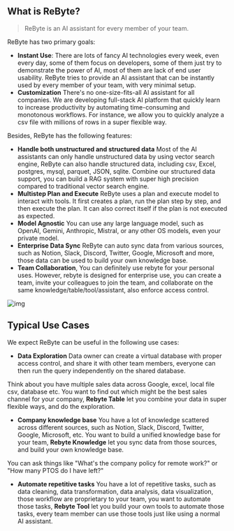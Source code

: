 ## What is ReByte?

> ReByte is an AI assistant for every member of your team.  

ReByte has two primary goals:

* **Instant Use**: There are lots of fancy AI technologies every week, even every day, some of them focus on developers, some of them just try to demonstrate the power of AI, most of them are lack of end user usability. ReByte tries to provide an AI assistant that can be instantly used by every member of your team, with very minimal setup.
* **Customization** There's no one-size-fits-all AI assistant for all companies. We are developing full-stack AI platform that quickly learn to increase productivity by automating time-consuming and monotonous workflows. For instance, we allow you to quickly analyze a csv file with millions of rows in a super flexible way.

Besides, ReByte has the following features:

* **Handle both unstructured and structured data** Most of the AI assistants can only handle unstructured data by using vector search engine, ReByte can also handle structured data, including csv, Excel, postgres, mysql, parquet, JSON, sqlite. Combine our structured data support, you can build a RAG system with super high precision compared to traditional vector search engine.
* **Multistep Plan and Execute** ReByte uses a plan and execute model to interact with tools. It first creates a plan, run the plan step by step, and then execute the plan. It can also correct itself if the plan is not executed as expected.
* **Model Agnostic** You can use any large language model, such as OpenAI, Gemini, Anthropic, Mistral, or any other OS models, even your private model.
* **Enterprise Data Sync** ReByte can auto sync data from various sources, such as Notion, Slack, Discord, Twitter, Google, Microsoft and more, those data can be used to build your own knowledge base.
* **Team Collaboration**, You can definitely use rebyte for your personal uses. However, rebyte is designed for enterprise use, you can create a team, invite your colleagues to join the team, and collaborate on the same knowledge/table/tool/assistant, also enforce access control.


![img](http://res.cloudinary.com/dfjwtidnh/image/upload/v1720449540/rebyte/api_uploaded_assets/26c4a4ce-328d-4291-a2c7-88c89428e757.png)


## Typical Use Cases

We expect ReByte can be useful in the following use cases:

* **Data Exploration** Data owner can create a virtual database with proper access control, and share it with other team members, everyone can then run the query independently on the shared database. 

Think about you have multiple sales data across Google, excel, local file csv, database etc. You want to find out which might be the best sales channel for your company, **Rebyte Table** let you combine your data in super flexible ways, and do the exploration.

* **Company knowledge base** You have a lot of knowledge scattered across different sources, such as Notion, Slack, Discord, Twitter, Google, Microsoft, etc. You want to build a unified knowledge base for your team, **Rebyte Knowledge** let you sync data from those sources, and build your own knowledge base.

You can ask things like "What's the company policy for remote work?" or "How many PTOS do I have left?"

* **Automate repetitive tasks** You have a lot of repetitive tasks, such as data cleaning, data transformation, data analysis, data visualization, those workflow are proprietary to your team, you want to automate those tasks, **Rebyte Tool** let you build your own tools to automate those tasks, every team member can use those tools just like using a normal AI assistant.


[//]: # (<figure><img src=".gitbook/assets/image &#40;9&#41;.png" alt=""><figcaption></figcaption></figure>)

[//]: # (## Rationale behind ReByte)

[//]: # ()
[//]: # (There are already many AI assistants on the market, many of which are made by very good companies. However, we believe that the team AI assistant will be significantly different from these AI assistants in the following ways:)

[//]: # ()
[//]: # (Providing customized processes that can be seamlessly integrated into team's assistant. Each team has its own unique business processes.)

[//]: # ()
[//]: # (Each team's knowledge base is vastly different, and the AI assistant needs more context to better serve each team member.)

[//]: # ()
[//]: # (All problems can be boiled down to providing more context to AI assistants, including the context of data and the context of business logic.)

[//]: # ()
[//]: # (ReByte provides the following features to address these issues, one is a low-code platform for building tools to capture proprietary workflow, and the other is a data integration platform to aggregate data from various sources.)

[//]: # ()
[//]: # (### No-Code Platform for Building Tools)

[//]: # ()
[//]: # (ReByte provides a low-code platform for customized tool build, similar to Langchain, for extending the capabilities of team assistants. As mentioned in this [cognitive architecture blog post by langchain]&#40;https://blog.langchain.dev/openais-bet-on-a-cognitive-architecture/&#41;&#41;, large language model tools can be divided into two categories: those driven by the reasoning capabilities of large language models, such as Chain of Thoughts, and those driven by "flow engineering," where developers design LLM tools that align with the team's workflow. ReByte provides a complete set of tools to support the development of such customized tools, while minimizing the programming requirements for developers. Our goal is to enable developers to build large language model tools with just an understanding of JSON.)

[//]: # ()
[//]: # (### Enterprise Data Integration)

[//]: # ()
[//]: # (ReByte will help to create a unified team knowledge base by integrating data from authorized sources with the team's permission. This comprehensive and integrated knowledge base is crucial for later processing by large language models. Initially, ReByte will integrate data from sources such as files, GitHub, Notion, web pages, and Twitter, and this list will continue to expand in the future.)

[//]: # ()
[//]: # ([//]: # &#40;Data security is a constant concern within enterprises, and this is also true for team assistants. ReByte has designed a role-based access control system that aims to provide enterprise IT personnel with the utmost flexibility in controlling which data can be accessed by whom.&#41;)
[//]: # ()
[//]: # ()
[//]: # (## Two Views)

[//]: # ()
[//]: # (ReByte contains two main parts:)

[//]: # ()
[//]: # (* **End User's view**: An AI Assistant for your team members. You can think of it as a private ChatGPT with access to your team's private knowledge and workflow.)

[//]: # (* **Builder's view**: Builder in your team can capture your team's proprietary knowledge and workflow, and make them available to your team member.)

[//]: # ()
[//]: # ()
[//]: # ()
[//]: # ()
[//]: # ([//]: # &#40;&#41;)
[//]: # ([//]: # &#40;### Builder Platform&#41;)
[//]: # ()
[//]: # ([//]: # &#40;&#41;)
[//]: # ([//]: # &#40;Only builders or admin in your team can access the builder platform. Those are main components in the builder platform:&#41;)
[//]: # ()
[//]: # ([//]: # &#40;&#41;)
[//]: # ([//]: # &#40;* **Actions**: represent a single unit of work that tool can perform, such as make a LLM call, read a file, or generate a document, run piece of code, call external services etc. Actions can be chained together to form a sequence of actions that the tool will perform.&#41;)
[//]: # ()
[//]: # ([//]: # &#40;* **Tools**: a no-code UI for capturing proprietary workflow, it represents a sequence of actions.&#41;)
[//]: # ()
[//]: # ([//]: # &#40;* **Knowledge** : a data pipeline for aggregating data from various enterprise sources, embedding them, and making them available to tools.&#41;)
[//]: # ()
[//]: # ([//]: # &#40;* **API**: all mentioned above can be accessed via API, so you can integrate ReByte with your existing systems.&#41;)
